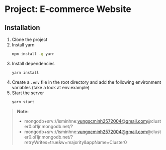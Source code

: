# Project: E-commerce Website

## Installation
1. Clone the project
2. Install yarn
    ```bash
    npm install -g yarn
    ```
3. Install dependencies
    ```bash
    yarn install
    ```
4. Create a `.env` file in the root directory and add the following environment variables (take a look at env.example)
5. Start the server
    ```bash
    yarn start
    ```

> **Note:**
> - mongodb+srv://isminhne:vungocminh2572004@gmail.com@cluster0.ol1jr.mongodb.net/?
> - mongodb+srv://isminhne:vungocminh2572004@gmail.com@cluster0.ol1jr.mongodb.net/?retryWrites=true&w=majority&appName=Cluster0